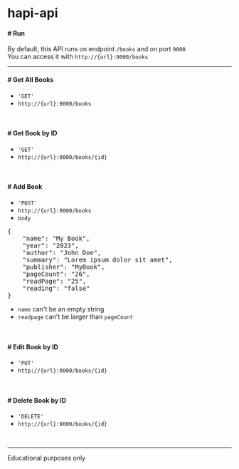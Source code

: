 # hapi-api

#### # Run
By default, this API runs on endpoint `/books` and on port `9000`<br>
You can access it with `http://{url}:9000/books`

---
#### # Get All Books
* `'GET'`
* `http://{url}:9000/books`
<br>

#### # Get Book by ID
* `'GET'`
* `http://{url}:9000/books/{id}`
<br>

#### # Add Book
* `'POST'`
* `http://{url}:9000/books`
* `body`
<pre>{
    "name": "My Book",
    "year": "2023",
    "author": "John Doe",
    "summary": "Lorem ipsum dolor sit amet",
    "publisher": "MyBook",
    "pageCount": "26",
    "readPage": "25",
    "reading": "false"
}</pre>
* `name` can't be an empty string
* `readpage` can't be larger than `pageCount`
<br>

#### # Edit Book by ID
* `'PUT'`
* `http://{url}:9000/books/{id}`
<br>

#### # Delete Book by ID
* `'DELETE'`
* `http://{url}:9000/books/{id}`
<br>

---

Educational purposes only
